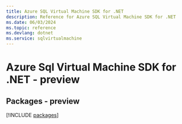 ```yaml
---
title: Azure SQL Virtual Machine SDK for .NET
description: Reference for Azure SQL Virtual Machine SDK for .NET
ms.date: 06/03/2024
ms.topic: reference
ms.devlang: dotnet
ms.service: sqlvirtualmachine
---
```

# Azure Sql Virtual Machine SDK for .NET - preview
## Packages - preview
[!INCLUDE [packages](sql-virtual-machine-index.md)]